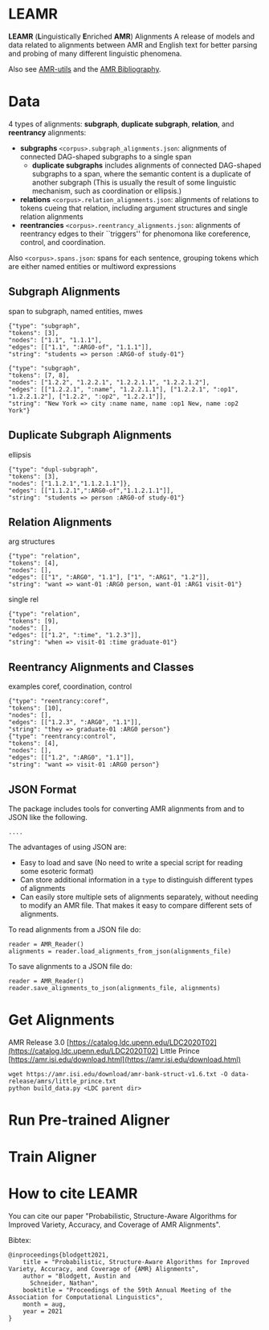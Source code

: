 # LEAMR 

**LEAMR** (**L**inguistically **E**nriched **AMR**) Alignments
A release of models and data related to alignments between AMR and English text for better parsing and probing of many different linguistic phenomena.

Also see [AMR-utils](https://github.com/ablodge/amr-utils) and the [AMR Bibliography](https://nert-nlp.github.io/AMR-Bibliography/).




# Data

4 types of alignments: **subgraph**, **duplicate subgraph**, **relation**, and **reentrancy** alignments:

- **subgraphs** `<corpus>.subgraph_alignments.json`: alignments of connected DAG-shaped subgraphs to a single span
    - **duplicate subgraphs** includes alignments of connected DAG-shaped subgraphs to a span, where the semantic content is a duplicate of another subgraph (This is usually the result of some linguistic mechanism, such as coordination or ellipsis.)
- **relations** `<corpus>.relation_alignments.json`: alignments of relations to tokens cueing that relation, including argument structures and single relation alignments
- **reentrancies** `<corpus>.reentrancy_alignments.json`: alignments of reentrancy edges to their ``triggers'' for phenomona like coreference, control, and coordination. 


Also `<corpus>.spans.json`: spans for each sentence, grouping tokens which are either named entities or multiword expressions


## Subgraph Alignments

span to subgraph, named entities, mwes
```
{"type": "subgraph", 
"tokens": [3], 
"nodes": ["1.1", "1.1.1"], 
"edges": [["1.1", ":ARG0-of", "1.1.1"]], 
"string": "students => person :ARG0-of study-01"}
```

```
{"type": "subgraph", 
"tokens": [7, 8], 
"nodes": ["1.2.2", "1.2.2.1", "1.2.2.1.1", "1.2.2.1.2"], 
"edges": [["1.2.2.1", ":name", "1.2.2.1.1"], ["1.2.2.1", ":op1", "1.2.2.1.2"], ["1.2.2", ":op2", "1.2.2.1"]], 
"string": "New York => city :name name, name :op1 New, name :op2 York"}
```

## Duplicate Subgraph Alignments

ellipsis

```
{"type": "dupl-subgraph", 
"tokens": [3], 
"nodes": ["1.1.2.1","1.1.2.1.1"]}, 
"edges": [["1.1.2.1",":ARG0-of","1.1.2.1.1"]], 
"string": "students => person :ARG0-of study-01"}
```

## Relation Alignments

arg structures

```
{"type": "relation", 
"tokens": [4], 
"nodes": [], 
"edges": [["1", ":ARG0", "1.1"], ["1", ":ARG1", "1.2"]], 
"string": "want => want-01 :ARG0 person, want-01 :ARG1 visit-01"}
```

single rel

```
{"type": "relation", 
"tokens": [9], 
"nodes": [], 
"edges": [["1.2", ":time", "1.2.3"]], 
"string": "when => visit-01 :time graduate-01"}
```

## Reentrancy Alignments and Classes

examples coref, coordination, control

```
{"type": "reentrancy:coref", 
"tokens": [10], 
"nodes": [],
"edges": [["1.2.3", ":ARG0", "1.1"]], 
"string": "they => graduate-01 :ARG0 person"}
{"type": "reentrancy:control", 
"tokens": [4], 
"nodes": [],
"edges": [["1.2", ":ARG0", "1.1"]], 
"string": "want => visit-01 :ARG0 person"}
```

## JSON Format
The package includes tools for converting AMR alignments from and to JSON like the following.
```
....
```

The advantages of using JSON are:
- Easy to load and save (No need to write a special script for reading some esoteric format)
- Can store additional information in a `type` to distinguish different types of alignments
- Can easily store multiple sets of alignments separately, without needing to modify an AMR file. That makes it easy to compare different sets of alignments. 

To read alignments from a JSON file do:
```
reader = AMR_Reader()
alignments = reader.load_alignments_from_json(alignments_file)
```
To save alignments to a JSON file do:
```
reader = AMR_Reader()
reader.save_alignments_to_json(alignments_file, alignments)
```

# Get Alignments
AMR Release 3.0 [https://catalog.ldc.upenn.edu/LDC2020T02](https://catalog.ldc.upenn.edu/LDC2020T02)
Little Prince [https://amr.isi.edu/download.html](https://amr.isi.edu/download.html)


```
wget https://amr.isi.edu/download/amr-bank-struct-v1.6.txt -O data-release/amrs/little_prince.txt
python build_data.py <LDC parent dir>
```

# Run Pre-trained Aligner


# Train Aligner


# How to cite LEAMR
You can cite our paper "Probabilistic, Structure-Aware Algorithms for Improved Variety, Accuracy, and Coverage of AMR Alignments".

Bibtex:
```
@inproceedings{blodgett2021,
    title = "Probabilistic, Structure-Aware Algorithms for Improved Variety, Accuracy, and Coverage of {AMR} Alignments",
    author = "Blodgett, Austin and
      Schneider, Nathan",
    booktitle = "Proceedings of the 59th Annual Meeting of the Association for Computational Linguistics",
    month = aug,
    year = 2021
}
```

